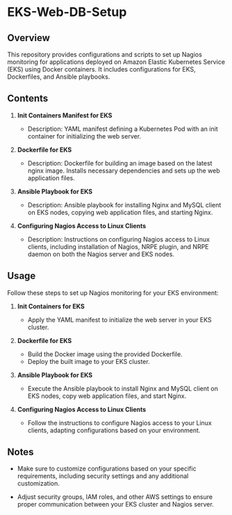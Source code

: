 
# EKS-Web-DB-Setup

## Overview

This repository provides configurations and scripts to set up Nagios monitoring for applications deployed on Amazon Elastic Kubernetes Service (EKS) using Docker containers. It includes configurations for EKS, Dockerfiles, and Ansible playbooks.

## Contents

1. **Init Containers Manifest for EKS**
   - Description: YAML manifest defining a Kubernetes Pod with an init container for initializing the web server.

2. **Dockerfile for EKS**
   - Description: Dockerfile for building an image based on the latest nginx image. Installs necessary dependencies and sets up the web application files.

3. **Ansible Playbook for EKS**
   - Description: Ansible playbook for installing Nginx and MySQL client on EKS nodes, copying web application files, and starting Nginx.

4. **Configuring Nagios Access to Linux Clients**
   - Description: Instructions on configuring Nagios access to Linux clients, including installation of Nagios, NRPE plugin, and NRPE daemon on both the Nagios server and EKS nodes.

## Usage

Follow these steps to set up Nagios monitoring for your EKS environment:

1. **Init Containers for EKS**
   - Apply the YAML manifest to initialize the web server in your EKS cluster.

2. **Dockerfile for EKS**
   - Build the Docker image using the provided Dockerfile.
   - Deploy the built image to your EKS cluster.

3. **Ansible Playbook for EKS**
   - Execute the Ansible playbook to install Nginx and MySQL client on EKS nodes, copy web application files, and start Nginx.

4. **Configuring Nagios Access to Linux Clients**
   - Follow the instructions to configure Nagios access to your Linux clients, adapting configurations based on your environment.

## Notes

- Make sure to customize configurations based on your specific requirements, including security settings and any additional customization.

- Adjust security groups, IAM roles, and other AWS settings to ensure proper communication between your EKS cluster and Nagios server.


